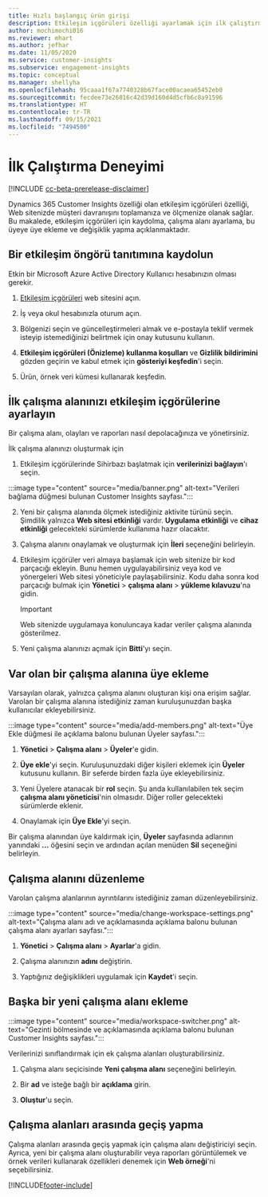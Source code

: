 ```yaml
---
title: Hızlı başlangıç ürün girişi
description: Etkileşim içgörüleri özelliği ayarlamak için ilk çalıştırma deneyimi.
author: mochimochi016
ms.reviewer: mhart
ms.author: jefhar
ms.date: 11/05/2020
ms.service: customer-insights
ms.subservice: engagement-insights
ms.topic: conceptual
ms.manager: shellyha
ms.openlocfilehash: 95caaa1f67a7740328b67face00acaea65452eb0
ms.sourcegitcommit: fecdee73e26816c42d39d160d4d5cfb6c8a91596
ms.translationtype: HT
ms.contentlocale: tr-TR
ms.lasthandoff: 09/15/2021
ms.locfileid: "7494500"
---
```

# <a name="first-run-experience"></a>İlk Çalıştırma Deneyimi

[!INCLUDE [cc-beta-prerelease-disclaimer](includes/cc-beta-prerelease-disclaimer.md)]

Dynamics 365 Customer Insights özelliği olan etkileşim içgörüleri özelliği, Web sitenizde müşteri davranışını toplamanıza ve ölçmenize olanak sağlar. Bu makalede, etkileşim içgörüleri için kaydolma, çalışma alanı ayarlama, bu üyeye üye ekleme ve değişiklik yapma açıklanmaktadır.

## <a name="sign-up-for-a-demo-of-engagement-insights"></a>Bir etkileşim öngörü tanıtımına kaydolun

Etkin bir Microsoft Azure Active Directory Kullanıcı hesabınızın olması gerekir. 

1. [Etkileşim içgörüleri](https://home.ci.ai.dynamics.com/app/engagement-insights) web sitesini açın. 

1. İş veya okul hesabınızla oturum açın.

1. Bölgenizi seçin ve güncelleştirmeleri almak ve e-postayla teklif vermek isteyip istemediğinizi belirtmek için onay kutusunu kullanın.

1. **Etkileşim içgörüleri (Önizleme) kullanma koşulları** ve **Gizlilik bildirimini** gözden geçirin ve kabul etmek için **gösteriyi keşfedin**'i seçin.

1. Ürün, örnek veri kümesi kullanarak keşfedin. 

## <a name="set-up-your-first-workspace-in-engagement-insights"></a>İlk çalışma alanınızı etkileşim içgörülerine ayarlayın

Bir çalışma alanı, olayları ve raporları nasıl depolacağınıza ve yönetirsiniz.

İlk çalışma alanınızı oluşturmak için

1. Etkileşim içgörülerinde Sihirbazı başlatmak için **verilerinizi bağlayın**'ı seçin. 

:::image type="content" source="media/banner.png" alt-text="Verileri bağlama düğmesi bulunan Customer Insights sayfası.":::

2. Yeni bir çalışma alanında ölçmek istediğiniz aktivite türünü seçin. Şimdilik yalnızca **Web sitesi etkinliği** vardır. **Uygulama etkinliği** ve **cihaz etkinliği** gelecekteki sürümlerde kullanıma hazır olacaktır.

1. Çalışma alanını onaylamak ve oluşturmak için **İleri** seçeneğini belirleyin.

1. Etkileşim içgörüler veri almaya başlamak için web sitenize bir kod parçacığı ekleyin. Bunu hemen uygulayabilirsiniz veya kod ve yönergeleri Web sitesi yöneticiyle paylaşabilirsiniz. Kodu daha sonra kod parçacığı bulmak için **Yönetici** > **çalışma alanı** > **yükleme kılavuzu**'na gidin.

   > [!IMPORTANT]
   > Web sitenizde uygulamaya konuluncaya kadar veriler çalışma alanında gösterilmez.

1. Yeni çalışma alanınızı açmak için **Bitti**'yı seçin. 

## <a name="add-members-to-an-existing-workspace"></a>Var olan bir çalışma alanına üye ekleme

Varsayılan olarak, yalnızca çalışma alanını oluşturan kişi ona erişim sağlar. Varolan bir çalışma alanına istediğiniz zaman kuruluşunuzdan başka kullanıcılar ekleyebilirsiniz.

:::image type="content" source="media/add-members.png" alt-text="Üye Ekle düğmesi ile açıklama balonu bulunan Üyeler sayfası.":::

1. **Yönetici** > **Çalışma alanı** > **Üyeler**'e gidin.

2. **Üye ekle**'yi seçin. Kuruluşunuzdaki diğer kişileri eklemek için **Üyeler** kutusunu kullanın. Bir seferde birden fazla üye ekleyebilirsiniz.

3. Yeni Üyelere atanacak bir **rol** seçin. Şu anda kullanılabilen tek seçim **çalışma alanı yöneticisi**'nin olmasıdır. Diğer roller gelecekteki sürümlerde eklenir.

4. Onaylamak için **Üye Ekle**'yi seçin.

Bir çalışma alanından üye kaldırmak için, **Üyeler** sayfasında adlarının yanındaki **...** öğesini seçin ve ardından açılan menüden **Sil** seçeneğini belirleyin.

## <a name="edit-a-workspace"></a>Çalışma alanını düzenleme

Varolan çalışma alanlarının ayrıntılarını istediğiniz zaman düzenleyebilirsiniz.

:::image type="content" source="media/change-workspace-settings.png" alt-text="Çalışma alanı adı ve açıklamasında açıklama balonu bulunan çalışma alanı ayarları sayfası.":::

1. **Yönetici** > **Çalışma alanı** > **Ayarlar**'a gidin.

1. Çalışma alanınızın **adını** değiştirin.

1. Yaptığınız değişiklikleri uygulamak için **Kaydet**'i seçin.

## <a name="add-another-new-workspace"></a>Başka bir yeni çalışma alanı ekleme

:::image type="content" source="media/workspace-switcher.png" alt-text="Gezinti bölmesinde ve açıklamasında açıklama balonu bulunan Customer Insights sayfası.":::

Verilerinizi sınıflandırmak için ek çalışma alanları oluşturabilirsiniz.

1. Çalışma alanı seçicisinde **Yeni çalışma alanı** seçeneğini belirleyin.

1. Bir **ad** ve isteğe bağlı bir **açıklama** girin.

1. **Oluştur**'u seçin.

## <a name="switch-between-workspaces"></a>Çalışma alanları arasında geçiş yapma

Çalışma alanları arasında geçiş yapmak için çalışma alanı değiştiriciyi seçin. Ayrıca, yeni bir çalışma alanı oluşturabilir veya raporları görüntülemek ve örnek verileri kullanarak özellikleri denemek için **Web örneği**'ni seçebilirsiniz. 



[!INCLUDE[footer-include](../includes/footer-banner.md)]